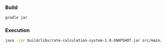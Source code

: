### Build
```bash
gradle jar
```

### Execution
```bash
java -jar build/libs/rate-calculation-system-1.0-SNAPSHOT.jar src/main/resources/MarketData.csv 1500
```